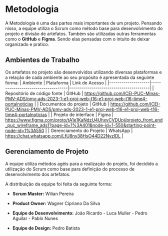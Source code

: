
# Metodologia

A Metodologia é uma das partes mais importantes de um projeto. Pensando nisso, a equipe utiliza o Scrum como método base para desenvolvimento do projeto e divisão de artefatos. Também são utilizadas outras ferramentas como o **GitHub** e **Figma**. Sendo elas pensadas com o intuito de deixar organizado e pratico.

## Ambientes de Trabalho
Os artefatos no projeto são desenvolvidos utilizando diversas plataformas e a relação de cada ambiente ao seu propósito é apresentada da seguinte forma:
| Ambiente | Plataforma | Link de Acesso                 |
|--------------------|------------------------------------|----------------------------------------|
| Repositório de código fonte    |  GitHub  |   https://github.com/ICEI-PUC-Minas-PMV-ADS/pmv-ads-2023-1-e1-proj-web-t16-e1-proj-web-t16-time4-portalnoticias                                                             |
| Documentos do projeto          |  GitHub  |     https://github.com/ICEI-PUC-Minas-PMV-ADS/pmv-ads-2023-1-e1-proj-web-t16-e1-proj-web-t16-time4-portalnoticias                                                           |
| Projeto de interface           |  Figma   |       https://www.figma.com/proto/tA1e1KaNdzU4UhxvCVDUpj/projeto_front_end_puc_wireframe_ads1?page-id=1%3A401&node-id=1-550&starting-point-node-id=1%3A550                                                         |
| Gerenciamento do Projeto       | WhatsApp |     https://chat.whatsapp.com/LfU8ny38HsO44D22NvzlDL                                                           |


## Gerenciamento de Projeto
A equipe utiliza métodos agéis para a realização do projeto, foi decidido a utilização do Scrum como base para definição do processo de desenvolvimento dos artefatos.

A distribuição da equipe foi feita da seguinte forma:

   - **Scrum Master:** Wilian Pereira 
   - **Product Owner:** Wagner Cipriano Da Silva
   - **Equipe de Desenvolvimento:**
            João Ricardo
           - Luca Muller 
           - Pedro Aguilar
           - Pablo Nunes
   
   - **Equipe de Design:** Pedro Batista



### 







